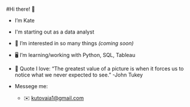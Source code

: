 #Hi there! 👋


- I’m Kate
- I'm starting out as a data analyst

- 👀 I’m interested in so many things _(coming soon)_
- 🖥️ I’m learning/working with Python, SQL, Tableau
- 💬 Quote I love: “The greatest value of a picture is when it forces us to notice what we never expected to see.” -John Tukey
- Messege me:
  - ✉️ kutovaia1@gmail.com



<!---
KateK1/KateK1 is a ✨ special ✨ repository because its `README.md` (this file) appears on your GitHub profile.
You can click the Preview link to take a look at your changes.
--->

